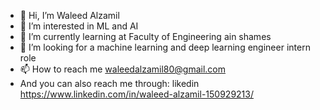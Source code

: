 - 👋 Hi, I’m Waleed Alzamil
- 👀 I’m interested in ML and AI
- 🌱 I’m currently learning at Faculty of Engineering ain shames
- 💞️ I’m looking for a machine learning and deep learning engineer intern role
- 📫 How to reach me waleedalzamil80@gmail.com
- And you can also reach me through: likedin https://www.linkedin.com/in/waleed-alzamil-150929213/
